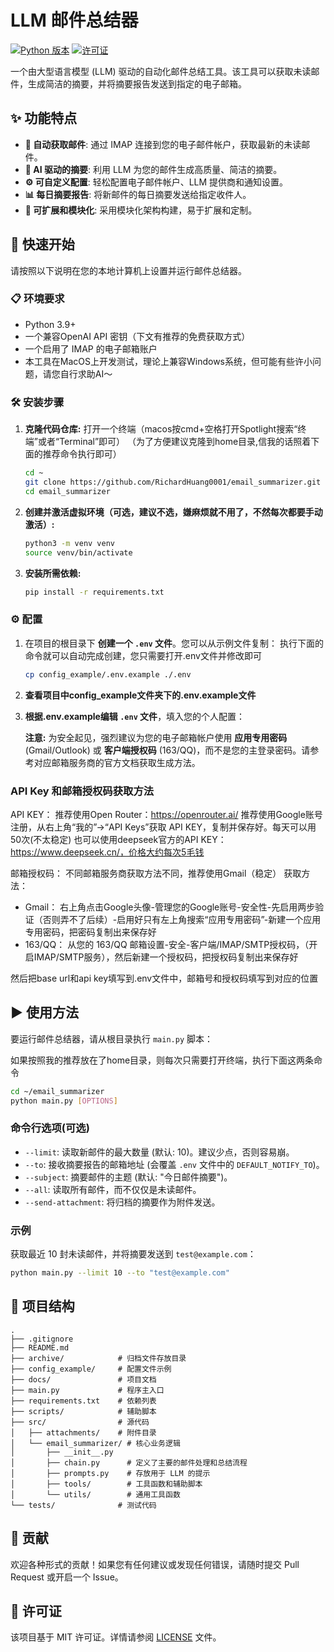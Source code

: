 # LLM 邮件总结器

[![Python 版本](https://img.shields.io/badge/python-3.9+-blue.svg)](https://www.python.org/downloads/)
[![许可证](https://img.shields.io/badge/license-MIT-green.svg)](LICENSE)

一个由大型语言模型 (LLM) 驱动的自动化邮件总结工具。该工具可以获取未读邮件，生成简洁的摘要，并将摘要报告发送到指定的电子邮箱。

## ✨ 功能特点

- **📧 自动获取邮件**: 通过 IMAP 连接到您的电子邮件帐户，获取最新的未读邮件。
- **🤖 AI 驱动的摘要**: 利用 LLM 为您的邮件生成高质量、简洁的摘要。
- **⚙️ 可自定义配置**: 轻松配置电子邮件帐户、LLM 提供商和通知设置。
- **📊 每日摘要报告**: 将新邮件的每日摘要发送给指定收件人。
- **🧩 可扩展和模块化**: 采用模块化架构构建，易于扩展和定制。

## 🚀 快速开始

请按照以下说明在您的本地计算机上设置并运行邮件总结器。

### 📋 环境要求

- Python 3.9+
- 一个兼容OpenAI API 密钥（下文有推荐的免费获取方式）
- 一个启用了 IMAP 的电子邮箱账户
- 本工具在MacOS上开发测试，理论上兼容Windows系统，但可能有些许小问题，请您自行求助AI～

### 🛠️ 安装步骤

1.  **克隆代码仓库:**
    打开一个终端（macos按cmd+空格打开Spotlight搜索“终端”或者“Terminal”即可）
    （为了方便建议克隆到home目录,信我的话照着下面的推荐命令执行即可）
    ```bash
    cd ~
    git clone https://github.com/RichardHuang0001/email_summarizer.git
    cd email_summarizer
    ```

1.  **创建并激活虚拟环境（可选，建议不选，嫌麻烦就不用了，不然每次都要手动激活）:**

    ```bash
    python3 -m venv venv
    source venv/bin/activate
    ```

2.  **安装所需依赖:**

    ```bash
    pip install -r requirements.txt
    ```

### ⚙️ 配置

1.  在项目的根目录下 **创建一个 `.env` 文件**。您可以从示例文件复制：
    执行下面的命令就可以自动完成创建，您只需要打开.env文件并修改即可
    ```bash
    cp config_example/.env.example ./.env
    ```
2. **查看项目中config_example文件夹下的.env.example文件**
3.  **根据.env.example编辑 `.env` 文件**，填入您的个人配置：

    **注意:** 为安全起见，强烈建议为您的电子邮箱帐户使用 **应用专用密码** (Gmail/Outlook) 或 **客户端授权码** (163/QQ)，而不是您的主登录密码。请参考对应邮箱服务商的官方文档获取生成方法。

### API Key 和邮箱授权码获取方法
API KEY： 推荐使用Open Router：https://openrouter.ai/ 推荐使用Google账号注册，从右上角“我的”->“API Keys”获取 API KEY，复制并保存好。每天可以用50次(不太稳定)
也可以使用deepseek官方的API KEY：https://www.deepseek.cn/，价格大约每次5毛钱

邮箱授权码： 不同邮箱服务商获取方法不同，推荐使用Gmail（稳定）
获取方法：
- Gmail： 右上角点击Google头像-管理您的Google账号-安全性-先启用两步验证（否则弄不了后续）-启用好只有左上角搜索“应用专用密码”-新建一个应用专用密码，把密码复制出来保存好
- 163/QQ： 从您的 163/QQ 邮箱设置-安全-客户端/IMAP/SMTP授权码，（开启IMAP/SMTP服务），然后新建一个授权码，把授权码复制出来保存好

然后把base url和api key填写到.env文件中，邮箱号和授权码填写到对应的位置

## ▶️ 使用方法

要运行邮件总结器，请从根目录执行 `main.py` 脚本：

如果按照我的推荐放在了home目录，则每次只需要打开终端，执行下面这两条命令
```bash
cd ~/email_summarizer
python main.py [OPTIONS]
```

### 命令行选项(可选)

- `--limit`: 读取新邮件的最大数量 (默认: 10)。建议少点，否则容易崩。
- `--to`: 接收摘要报告的邮箱地址 (会覆盖 `.env` 文件中的 `DEFAULT_NOTIFY_TO`)。
- `--subject`: 摘要邮件的主题 (默认: "今日邮件摘要")。
- `--all`: 读取所有邮件，而不仅仅是未读邮件。
- `--send-attachment`: 将归档的摘要作为附件发送。

### 示例

获取最近 10 封未读邮件，并将摘要发送到 `test@example.com`：

```bash
python main.py --limit 10 --to "test@example.com"
```

## 📁 项目结构

```
.
├── .gitignore
├── README.md
├── archive/            # 归档文件存放目录
├── config_example/     # 配置文件示例
├── docs/               # 项目文档
├── main.py             # 程序主入口
├── requirements.txt    # 依赖列表
├── scripts/            # 辅助脚本
├── src/                # 源代码
│   ├── attachments/    # 附件目录
│   └── email_summarizer/ # 核心业务逻辑
│       ├── __init__.py
│       ├── chain.py      # 定义了主要的邮件处理和总结流程
│       ├── prompts.py    # 存放用于 LLM 的提示
│       ├── tools/        # 工具函数和辅助脚本
│       └── utils/        # 通用工具函数
└── tests/              # 测试代码
```

## 🤝 贡献

欢迎各种形式的贡献！如果您有任何建议或发现任何错误，请随时提交 Pull Request 或开启一个 Issue。

## 📄 许可证

该项目基于 MIT 许可证。详情请参阅 [LICENSE](LICENSE) 文件。
